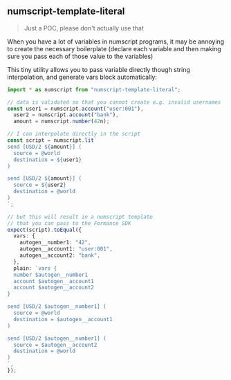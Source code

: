 ## numscript-template-literal

> Just a POC, please don't actually use that

When you have a lot of variables in numscript programs, it may be annoying to create the necessary boilerplate (declare each variable and then making sure you pass each of those value to the variables)

This tiny utility allows you to pass variable directly though string interpolation, and generate vars block automatically:

```ts
import * as numscript from "numscript-template-literal";

// data is validated so that you cannot create e.g. invalid usernames
const user1 = numscript.account("user:001"),
  user2 = numscript.account("bank"),
  amount = numscript.number(42n);

// I can interpolate directly in the script
const script = numscript.lit`
send [USD/2 ${amount}] (
  source = @world
  destination = ${user1}
)

send [USD/2 ${amount}] (
  source = ${user2}
  destination = @world
)
`;

// but this will result in a numscript template
// that you can pass to the Formance SDK
expect(script).toEqual({
  vars: {
    autogen__number1: "42",
    autogen__account1: "user:001",
    autogen__account2: "bank",
  },
  plain: `vars {
  number $autogen__number1
  account $autogen__account1
  account $autogen__account2
}

send [USD/2 $autogen__number1] (
  source = @world
  destination = $autogen__account1
)

send [USD/2 $autogen__number1] (
  source = $autogen__account2
  destination = @world
)
`,
});
```
